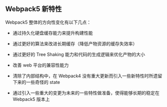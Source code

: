 <NavSvg />

## Webpack5 新特性

Webpack5 整体的方向性变化有以下几点：

- 通过持久化硬盘缓存能力来提升构建性能

- 通过更好的算法来改进长期缓存（降低产物资源的缓存失效率）

- 通过更好的 Tree Shaking 能力和代码的生成逻辑来优化产物的大小

- 改善 web 平台的兼容性能力

- 清除了内部结构中，在 Webpack4 没有重大更新而引入一些新特性时所遗留下来的一些奇怪的 state

- 通过引入一些重大的变更为未来的一些特性做准备，使得能够长期的稳定在 Webpack5 版本上